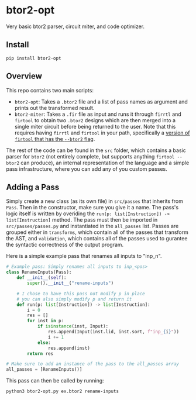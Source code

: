 # btor2-opt
Very basic btor2 parser, circuit miter, and code optimizer.

## Install  
```
pip install btor2-opt
```

## Overview
This repo contains two main scripts:
  - `btor2-opt`: Takes a `.btor2` file and a list of pass names as argument and prints out the transformed result.
  - `btor2-miter`: Takes a `.fir` file as input and runs it through `firrtl` and `firtool` to obtain two `.btor2` designs which are then merged into a single miter circuit before being returned to the user. Note that this requires having `firrtl` and `firtool` in your path, specifically a [version of `firtool` that has the `--btor2` flag](https://github.com/llvm/circt/pull/6947).

The rest of the code can be found in the `src` folder, which contains a basic parser for `btor2` (not entirely complete, but supports anything `firtool --btor2` can produce), an internal representation of the language and a simple pass infrastructure, where you can add any of you custom passes.

## Adding a Pass
Simply create a new class (as its own file) in `src/passes` that inherits from `Pass`. Then in the constructor, make sure you give it a name. The pass's logic itself is written by overiding the `run(p: list[Instruction]) -> list[Instruction]` method. The pass must then be imported in `src/passes/passes.py` and instantiated in the `all_passes` list. Passes are grouped either in `transforms`, which contain all of the passes that transform the AST, and `validation`, which contains all of the passes used to gurantee the syntactic correctness of the output program.

Here is a simple example pass that renames all inputs to "inp_n".
```python
# Example pass: Simply renames all inputs to inp_<pos>
class RenameInputs(Pass):
    def __init__(self):
        super().__init__("rename-inputs")

    # I chose to have this pass not modify p in place
    # you can also simply modify p and return it
    def run(p: list[Instruction]) -> list[Instruction]:
        i = 0
        res = []
        for inst in p:
            if isinstance(inst, Input):
                res.append(Input(inst.lid, inst.sort, f"inp_{i}"))
                i += 1
            else:
                res.append(inst)
        return res

# Make sure to add an instance of the pass to the all_passes array
all_passes = [RenameInputs()]
```
This pass can then be called by running:
```sh
python3 btor2-opt.py ex.btor2 rename-inputs
```

